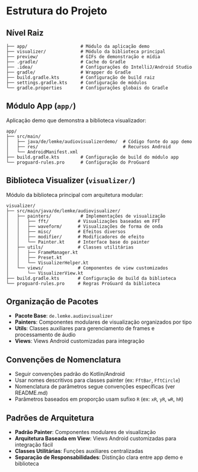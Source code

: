 # Estrutura do Projeto

## Nível Raiz
```
├── app/                    # Módulo da aplicação demo
├── visualizer/             # Módulo da biblioteca principal
├── preview/                # GIFs de demonstração e mídia
├── .gradle/                # Cache do Gradle
├── .idea/                  # Configurações do IntelliJ/Android Studio
├── gradle/                 # Wrapper do Gradle
├── build.gradle.kts        # Configuração de build raiz
├── settings.gradle.kts     # Configuração de módulos
└── gradle.properties       # Configurações globais do Gradle
```

## Módulo App (`app/`)
Aplicação demo que demonstra a biblioteca visualizador:
```
app/
├── src/main/
│   ├── java/de/lemke/audiovisualizerdemo/  # Código fonte do app demo
│   ├── res/                                # Recursos Android
│   └── AndroidManifest.xml
├── build.gradle.kts        # Configuração de build do módulo app
└── proguard-rules.pro      # Configuração do ProGuard
```

## Biblioteca Visualizer (`visualizer/`)
Módulo da biblioteca principal com arquitetura modular:
```
visualizer/
├── src/main/java/de/lemke/audiovisualizer/
│   ├── painters/           # Implementações de visualização
│   │   ├── fft/           # Visualizações baseadas em FFT
│   │   ├── waveform/      # Visualizações de forma de onda
│   │   ├── misc/          # Efeitos diversos
│   │   ├── modifier/      # Modificadores de efeito
│   │   └── Painter.kt     # Interface base do painter
│   ├── utils/             # Classes utilitárias
│   │   ├── FrameManager.kt
│   │   ├── Preset.kt
│   │   └── VisualizerHelper.kt
│   └── views/             # Componentes de view customizados
│       └── VisualizerView.kt
├── build.gradle.kts       # Configuração de build da biblioteca
└── proguard-rules.pro     # Regras ProGuard da biblioteca
```

## Organização de Pacotes
- **Pacote Base**: `de.lemke.audiovisualizer`
- **Painters**: Componentes modulares de visualização organizados por tipo
- **Utils**: Classes auxiliares para gerenciamento de frames e processamento de áudio
- **Views**: Views Android customizadas para integração

## Convenções de Nomenclatura
- Seguir convenções padrão do Kotlin/Android
- Usar nomes descritivos para classes painter (ex: `FftBar`, `FftCircle`)
- Nomenclatura de parâmetros segue convenções específicas (ver README.md)
- Parâmetros baseados em proporção usam sufixo `R` (ex: `xR`, `yR`, `wR`, `hR`)

## Padrões de Arquitetura
- **Padrão Painter**: Componentes modulares de visualização
- **Arquitetura Baseada em View**: Views Android customizadas para integração fácil
- **Classes Utilitárias**: Funções auxiliares centralizadas
- **Separação de Responsabilidades**: Distinção clara entre app demo e biblioteca